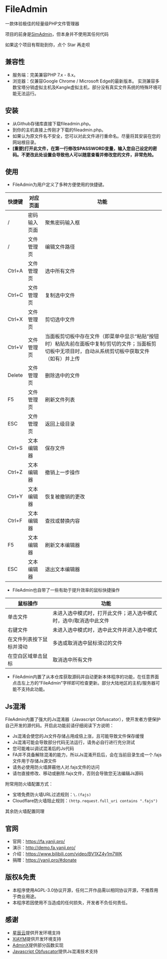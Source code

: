 # FileAdmin
一款体验极佳的轻量级PHP文件管理器

项目的前身是[SimAdmin](https://github.com/YanJi314/SimAdmin)，但本身并不使用其任何代码

如果这个项目有帮助到你，点个 Star 再走呗

## 兼容性
- 服务端：完美兼容PHP 7.x - 8.x。
- 浏览器：仅兼容Google Chrome / Microsoft Edge的最新版本。
实测兼容多数宝塔分销虚拟主机及Kangle虚拟主机，部分没有真实文件系统的特殊环境可能无法运行。

## 安装
- 从Github存储库直接下载fileadmin.php。
- 到你的主机直接上传刚才下载的fileadmin.php。
- 如果认为原文件名不安全，您可以对此文件进行重命名。尽量将其安装在您的网站根目录。
- **[重要]打开此文件，在第一行修改$PASSWORD变量，输入您自己设定的密码。不更改此处设置会导致他人可以随意查看并修改您的文件，非常危险。**

## 使用
- FileAdmin为用户定义了多种方便使用的快捷键。

|快捷键|对应页面|功能|
|--|--|--|
|/|密码输入页面|聚焦密码输入框|
|/|文件管理页|编辑文件路径|
|Ctrl+A|文件管理页|选中所有文件|
|Ctrl+C|文件管理页|复制选中文件|
|Ctrl+X|文件管理页|剪切选中文件|
|Ctrl+V|文件管理页|当面板剪切板中存在文件（即菜单中显示“粘贴”按钮时）粘贴先前在面板中复制/剪切的文件；当面板剪切板中无项目时，自动从系统剪切板中获取文件（如有）并上传|
|Delete|文件管理页|删除选中的文件|
|F5|文件管理页|刷新文件列表|
|ESC|文件管理页|返回上级目录|
|Ctrl+S|文本编辑器|保存文件|
|Ctrl+Z|文本编辑器|撤销上一步操作|
|Ctrl+Y|文本编辑器|恢复被撤销的更改|
|Ctrl+F|文本编辑器|查找或替换内容|
|F5|文本编辑器|刷新文本编辑器|
|ESC|文本编辑器|退出文本编辑器|

- FileAdmin也自带了一些有助于提升效率的鼠标快捷操作

|鼠标操作|功能|
|--|--|
|单击文件|未进入选中模式时，打开此文件；进入选中模式时，选中/取消选中此文件|
|右键文件|未进入选中模式时，选中此文件并进入选中模式|
|在文件列表按下鼠标并滑动|多选或取消选中鼠标滑过的文件|
|在空白区域单击鼠标|取消选中所有文件|

- FileAdmin内置了从本仓库获取源码并自动更新本体程序的功能，在任意界面点击左上方的“FileAdmin”字样即可检查更新。部分大陆地区的主机/服务器可能不支持此功能。

## Js混淆
FileAdmin内置了强大的Js混淆器（Javascript Obfuscator），使开发者方便保护自己开发的源代码。开启此功能前请仔细阅读下方说明：
- Js混淆会使您的Js文件存储占用成倍上涨，且可能导致文件保存缓慢
- Js混淆可能会导致部分代码无法运行，请务必自行进行充分测试
- 您可能难以调试混淆后的Js代码
- FA并不具备解除混淆的能力，所以Js混淆开启后，会在当前目录生成一个.fajs文件用于存储Js源文件
- 请务必使用防火墙屏蔽他人对.fajs文件的访问
- 请勿直接修改、移动或删除.fajs文件，否则会导致您无法编辑Js源码

附常用防火墙配置方式：
- 宝塔免费防火墙URL过滤规则：`\.(fajs)`
- Cloudflare防火墙阻止规则：`(http.request.full_uri contains ".fajs")`

其余防火墙配置同理

## 官网
- 官网：https://fa.yanji.pro/
- 演示：http://demo.fa.yanji.pro/
- 介绍：https://www.bilibili.com/video/BV1XZ4y1m7WK
- 捐赠：https://yanji.pro/#donate


## 版权&免责
- 本程序使用AGPL-3.0协议开源，任何二开作品需以相同协议开源，不推荐用于商业用途。
- 本程序若因使用不当造成的任何损失，开发者不负任何责任。

## 感谢
- [星辰云](https://starxn.com)提供开发环境支持
- [XIAYM](https://github.com/XIAYM-gh)提供开发环境支持
- [AdminX](https://github.com/1689295608/AdminX)提供部分函数实现
- [Javascript Obfuscator](https://obfuscator.io)提供Js混淆技术支持
